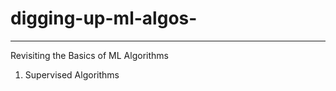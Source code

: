 # digging-up-ml-algos-

----------------------------------------------------------------------------
Revisiting the Basics of ML Algorithms 
1. Supervised Algorithms

